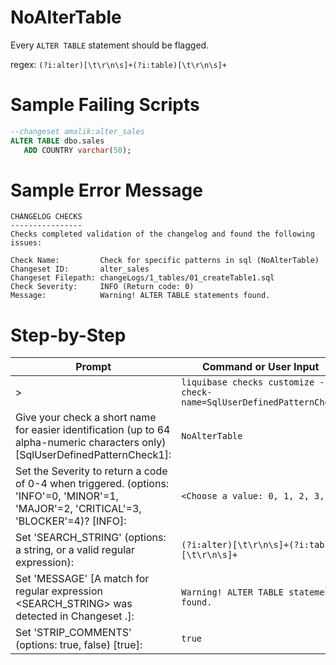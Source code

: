 # NoAlterTable

Every `ALTER TABLE` statement should be flagged.

regex: `(?i:alter)[\t\r\n\s]+(?i:table)[\t\r\n\s]+`

# Sample Failing Scripts
``` sql
--changeset amalik:alter_sales
ALTER TABLE dbo.sales
   ADD COUNTRY varchar(50);
```

# Sample Error Message
```
CHANGELOG CHECKS
----------------
Checks completed validation of the changelog and found the following issues:

Check Name:         Check for specific patterns in sql (NoAlterTable)
Changeset ID:       alter_sales
Changeset Filepath: changeLogs/1_tables/01_createTable1.sql
Check Severity:     INFO (Return code: 0)
Message:            Warning! ALTER TABLE statements found.
```

# Step-by-Step
| Prompt | Command or User Input |
| ------ | ----------------------|
| > | `liquibase checks customize --check-name=SqlUserDefinedPatternCheck` |
| Give your check a short name for easier identification (up to 64 alpha-numeric characters only) [SqlUserDefinedPatternCheck1]: | `NoAlterTable` |
| Set the Severity to return a code of 0-4 when triggered. (options: 'INFO'=0, 'MINOR'=1, 'MAJOR'=2, 'CRITICAL'=3, 'BLOCKER'=4)? [INFO]: | `<Choose a value: 0, 1, 2, 3, 4>` |
| Set 'SEARCH_STRING' (options: a string, or a valid regular expression): | `(?i:alter)[\t\r\n\s]+(?i:table)[\t\r\n\s]+` |
| Set 'MESSAGE' [A match for regular expression <SEARCH_STRING> was detected in Changeset <CHANGESET>.]: | `Warning! ALTER TABLE statements found.` |
| Set 'STRIP_COMMENTS' (options: true, false) [true]: | `true` |
